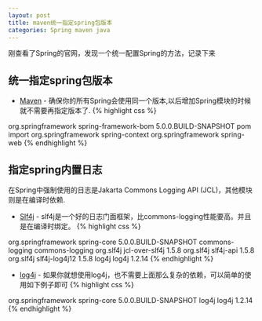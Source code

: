 ```yaml
---
layout: post
title: maven统一指定spring包版本
categories: Spring maven java
---
```


刚查看了Spring的官网，发现一个统一配置Spring的方法，记录下来

## 统一指定spring包版本
- [Maven](http://mvnrepository.com) - 确保你的所有Spring会使用同一个版本,以后增加Spring模块的时候就不需要再指定版本了.
{% highlight css %}
<dependencyManagement>
    <dependencies>
        <dependency>
            <groupId>org.springframework</groupId>
            <artifactId>spring-framework-bom</artifactId>
            <version>5.0.0.BUILD-SNAPSHOT</version>
            <type>pom</type>
            <scope>import</scope>
        </dependency>
    </dependencies>
</dependencyManagement>

<dependencies>
    <dependency>
        <groupId>org.springframework</groupId>
        <artifactId>spring-context</artifactId>
    </dependency>
    <dependency>
        <groupId>org.springframework</groupId>
        <artifactId>spring-web</artifactId>
    </dependency>
<dependencies>
{% endhighlight %}

## 指定spring内置日志
在Spring中强制使用的日志是Jakarta Commons Logging API (JCL)，其他模块则是在编译时依赖.

- [Slf4j](https://www.jianshu.com/p/805a754053cf) - slf4j是一个好的日志门面框架，比commons-logging性能要高。并且是在编译时绑定。
{% highlight css %}
<dependencies>
    <dependency>
        <groupId>org.springframework</groupId>
        <artifactId>spring-core</artifactId>
        <version>5.0.0.BUILD-SNAPSHOT</version>
        <exclusions>
            <exclusion>
                <groupId>commons-logging</groupId>
                <artifactId>commons-logging</artifactId>
            </exclusion>
        </exclusions>
    </dependency>
    <dependency>
        <groupId>org.slf4j</groupId>
        <artifactId>jcl-over-slf4j</artifactId>
        <version>1.5.8</version>
    </dependency>
    <dependency>
        <groupId>org.slf4j</groupId>
        <artifactId>slf4j-api</artifactId>
        <version>1.5.8</version>
    </dependency>
    <dependency>
        <groupId>org.slf4j</groupId>
        <artifactId>slf4j-log4j12</artifactId>
        <version>1.5.8</version>
    </dependency>
    <dependency>
        <groupId>log4j</groupId>
        <artifactId>log4j</artifactId>
        <version>1.2.14</version>
    </dependency>
</dependencies>
{% endhighlight %}

- [log4j](http://x-stream.github.io/index.html) -  如果你就想使用log4j，也不需要上面那么复杂的依赖，可以简单的使用如下例子即可
{% highlight css %}
<dependencies>
    <dependency>
        <groupId>org.springframework</groupId>
        <artifactId>spring-core</artifactId>
        <version>5.0.0.BUILD-SNAPSHOT</version>
    </dependency>
    <dependency>
        <groupId>log4j</groupId>
        <artifactId>log4j</artifactId>
        <version>1.2.14</version>
    </dependency>
</dependencies>
{% endhighlight %}

<div id="gitalk-container-maven-version"></div>

<script>
  $(document).ready(function() {
    window.initMavenVersionComment();
  })
</script>